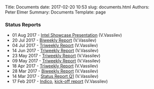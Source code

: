 Title: Documents
date: 2017-02-20 10:53
slug: documents.html
Authors: Peter Elmer
Summary: Documents
Template: page

### Status Reports

  * 01 Aug 2017 - [Intel Showcase Presentation](https://ipcc-root.github.io/downloads/20170801-ipcc-princeton-showcase-presentation.pdf) (V.Vassilev)
  * 20 Jul 2017 - [Biweekly Report](https://ipcc-root.github.io/downloads/20170720-ipcc-princeton-status-report-biweekly.pdf) (V.Vassilev)
  * 04 Jul 2017 - [Triweekly Report](https://ipcc-root.github.io/downloads/20170704-ipcc-princeton-status-report-triweekly.pdf) (V.Vassilev)
  * 14 Jun 2017 - [Triweekly Report](https://ipcc-root.github.io/downloads/20170614-ipcc-princeton-status-report-triweekly.pdf) (V.Vassilev)
  * 23 May 2017 - [Triweekly Report](https://ipcc-root.github.io/downloads/20170614-ipcc-princeton-status-report-triweekly.pdf) (V.Vassilev)
  * 09 May 2017 - [Triweekly Report](https://ipcc-root.github.io/downloads/20170509-ipcc-princeton-status-report-triweekly.pdf) (V.Vassilev)
  * 18 Apr 2017 - [Triweekly Report](https://ipcc-root.github.io/downloads/20170418-ipcc-princeton-status-report-triweekly.pdf) (V.Vassilev)
  * 28 Mar 2017 - [Biweekly Report](https://ipcc-root.github.io/downloads/20170328-ipcc-princeton-status-report-biweekly.pdf) (V.Vassilev)
  * 14 Mar 2017 - [Status Report Q1](https://ipcc-root.github.io/downloads/20170314-ipcc-princeton-status-report-Q1.pdf) (V.Vassilev)
  * 17 Feb 2017 - [Indico](https://indico.cern.ch/event/612658/), [kick-off report](https://ipcc-root.github.io/downloads/20170217-ipcc-princeton.pdf) (V.Vassilev)



